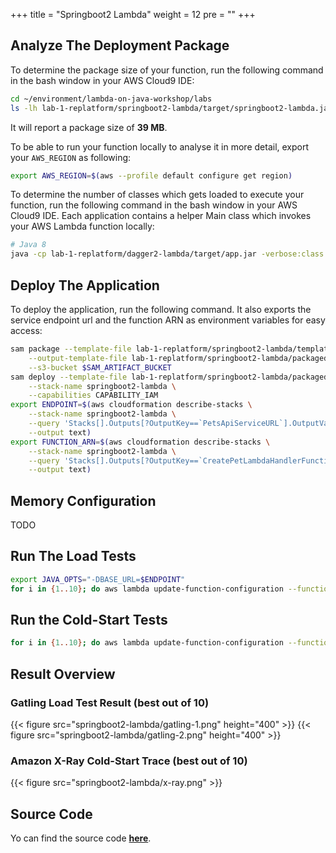 +++
title = "Springboot2 Lambda"
weight = 12
pre = ""
+++

## Analyze The Deployment Package

To determine the package size of your function, run the following command in the bash window in your AWS Cloud9 IDE:

```bash
cd ~/environment/lambda-on-java-workshop/labs
ls -lh lab-1-replatform/springboot2-lambda/target/springboot2-lambda.jar
```

It will report a package size of **39 MB**.

To be able to run your function locally to analyse it in more detail, export your `AWS_REGION` as following:

```bash
export AWS_REGION=$(aws --profile default configure get region)
```

To determine the number of classes which gets loaded to execute your function, run the following command in the bash window in your AWS Cloud9 IDE. Each application contains a helper Main class which invokes your AWS Lambda function locally:

```bash
# Java 8
java -cp lab-1-replatform/dagger2-lambda/target/app.jar -verbose:class com.aws.samples.petclinic.Main | grep '\[Loaded' | wc -l
```

## Deploy The Application

To deploy the application, run the following command. It also exports the service endpoint url and the function ARN as environment variables for easy access:

```bash
sam package --template-file lab-1-replatform/springboot2-lambda/template.yaml \
    --output-template-file lab-1-replatform/springboot2-lambda/packaged.yaml \
    --s3-bucket $SAM_ARTIFACT_BUCKET
sam deploy --template-file lab-1-replatform/springboot2-lambda/packaged.yaml \
    --stack-name springboot2-lambda \
    --capabilities CAPABILITY_IAM
export ENDPOINT=$(aws cloudformation describe-stacks \
    --stack-name springboot2-lambda \
    --query 'Stacks[].Outputs[?OutputKey==`PetsApiServiceURL`].OutputValue' \
    --output text)
export FUNCTION_ARN=$(aws cloudformation describe-stacks \
    --stack-name springboot2-lambda \
    --query 'Stacks[].Outputs[?OutputKey==`CreatePetLambdaHandlerFunction`].OutputValue' \
    --output text)
```

## Memory Configuration

TODO

## Run The Load Tests

```bash
export JAVA_OPTS="-DBASE_URL=$ENDPOINT"
for i in {1..10}; do aws lambda update-function-configuration --function-name $FUNCTION_ARN --environment "Variables={TABLE_NAME=$PETS_TABLE,BUCKET_NAME=$PETS_BUCKET,KeyName1=KeyValue$i}"; gatling.sh --simulations-folder lab-1-replatform/springboot2-lambda/src/test/scala --simulation LoadTest --run-description "springboot2-lambda-run-$i"; done
```

## Run the Cold-Start Tests

```bash
for i in {1..10}; do aws lambda update-function-configuration --function-name $FUNCTION_ARN --environment "Variables={TABLE_NAME=$PETS_TABLE,BUCKET_NAME=$PETS_BUCKET,KeyName1=KeyValue$i}"; curl -i -X POST -d '{"name": "Max", "type": "dog", "birthday": "2010-11-03", "medicalRecord": "bla bla bla"}' $ENDPOINT/pet; done
```

## Result Overview

### Gatling Load Test Result (best out of 10)

{{< figure src="springboot2-lambda/gatling-1.png" height="400" >}}
{{< figure src="springboot2-lambda/gatling-2.png" height="400" >}}

### Amazon X-Ray Cold-Start Trace (best out of 10)

{{< figure src="springboot2-lambda/x-ray.png" >}}

## Source Code

Yo can find the source code **[here](https://github.com/muellerc/lambda-on-java-workshop/tree/master/labs/lab-1-replatform/springboot2-lambda)**.
